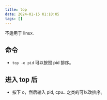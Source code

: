 ```yaml
---
title: top
date: 2024-01-15 01:10:05
tags: []
---
```

不适用于 linux.

## 命令

- `top -o pid` 可以按照 pid 排序。

## 进入 top 后

- 按下 o，然后输入 pid, cpu.. 之类的可以改排序。


